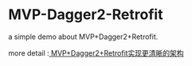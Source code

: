 # MVP-Dagger2-Retrofit
a simple demo about MVP+Dagger2+Retrofit.

more detail :[ MVP+Dagger2+Retrofit实现更清晰的架构](http://blog.csdn.net/tiankong1206/article/details/46486401)
